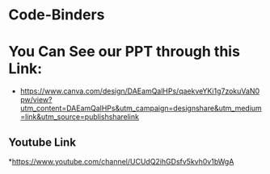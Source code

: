 # Code-Binders
# You Can See our PPT through this Link: 
* https://www.canva.com/design/DAEamQalHPs/qaekveYKi1g7zokuVaN0pw/view?utm_content=DAEamQalHPs&utm_campaign=designshare&utm_medium=link&utm_source=publishsharelink

## Youtube Link
*https://www.youtube.com/channel/UCUdQ2ihGDsfv5kvh0v1bWgA
